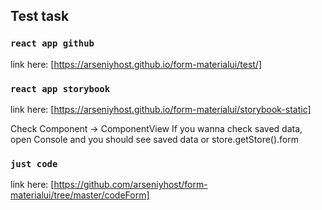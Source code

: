 ## Test task

### `react app github`

link here: [https://arseniyhost.github.io/form-materialui/test/]

### `react app storybook`

link here: [https://arseniyhost.github.io/form-materialui/storybook-static]

Check Component -> ComponentView
If you wanna check saved data, open Console and you should see saved data or store.getStore().form

### `just code`

link here: [https://github.com/arseniyhost/form-materialui/tree/master/codeForm]